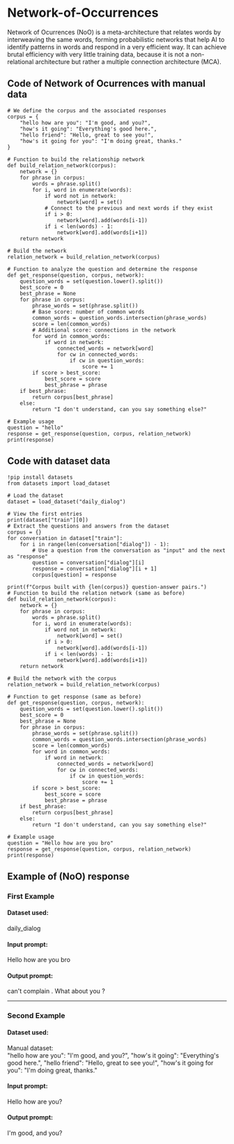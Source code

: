 # Network-of-Occurrences
Network of Ocurrences (NoO) is a meta-architecture that relates words by interweaving the same words, forming probabilistic networks that help AI to identify patterns in words and respond in a very efficient way. It can achieve brutal efficiency with very little training data, because it is not a non-relational architecture but rather a multiple connection architecture (MCA).

## Code of Network of Ocurrences with manual data

```
# We define the corpus and the associated responses
corpus = {
    "hello how are you": "I'm good, and you?",
    "how's it going": "Everything's good here.",
    "hello friend": "Hello, great to see you!",
    "how's it going for you": "I'm doing great, thanks."
}

# Function to build the relationship network
def build_relation_network(corpus):
    network = {}
    for phrase in corpus:
        words = phrase.split()
        for i, word in enumerate(words):
            if word not in network:
                network[word] = set()
            # Connect to the previous and next words if they exist
            if i > 0:
                network[word].add(words[i-1])
            if i < len(words) - 1:
                network[word].add(words[i+1])
    return network

# Build the network
relation_network = build_relation_network(corpus)

# Function to analyze the question and determine the response
def get_response(question, corpus, network):
    question_words = set(question.lower().split())
    best_score = 0
    best_phrase = None
    for phrase in corpus:
        phrase_words = set(phrase.split())
        # Base score: number of common words
        common_words = question_words.intersection(phrase_words)
        score = len(common_words)
        # Additional score: connections in the network
        for word in common_words:
            if word in network:
                connected_words = network[word]
                for cw in connected_words:
                    if cw in question_words:
                        score += 1
        if score > best_score:
            best_score = score
            best_phrase = phrase
    if best_phrase:
        return corpus[best_phrase]
    else:
        return "I don't understand, can you say something else?"

# Example usage
question = "hello"
response = get_response(question, corpus, relation_network)
print(response)

```
## Code with dataset data

```
!pip install datasets
from datasets import load_dataset

# Load the dataset
dataset = load_dataset("daily_dialog")

# View the first entries
print(dataset["train"][0])
# Extract the questions and answers from the dataset
corpus = {}
for conversation in dataset["train"]:
    for i in range(len(conversation["dialog"]) - 1):
        # Use a question from the conversation as "input" and the next as "response"
        question = conversation["dialog"][i]
        response = conversation["dialog"][i + 1]
        corpus[question] = response

print(f"Corpus built with {len(corpus)} question-answer pairs.")
# Function to build the relation network (same as before)
def build_relation_network(corpus):
    network = {}
    for phrase in corpus:
        words = phrase.split()
        for i, word in enumerate(words):
            if word not in network:
                network[word] = set()
            if i > 0:
                network[word].add(words[i-1])
            if i < len(words) - 1:
                network[word].add(words[i+1])
    return network

# Build the network with the corpus
relation_network = build_relation_network(corpus)

# Function to get response (same as before)
def get_response(question, corpus, network):
    question_words = set(question.lower().split())
    best_score = 0
    best_phrase = None
    for phrase in corpus:
        phrase_words = set(phrase.split())
        common_words = question_words.intersection(phrase_words)
        score = len(common_words)
        for word in common_words:
            if word in network:
                connected_words = network[word]
                for cw in connected_words:
                    if cw in question_words:
                        score += 1
        if score > best_score:
            best_score = score
            best_phrase = phrase
    if best_phrase:
        return corpus[best_phrase]
    else:
        return "I don't understand, can you say something else?"

# Example usage
question = "Hello how are you bro"
response = get_response(question, corpus, relation_network)
print(response)

```

## Example of (NoO) response

### First Example
#### Dataset used:
daily_dialog
#### Input prompt:
Hello how are you bro
#### Output prompt:
can't complain . What about you ? 

----------------------------------------
### Second Example
#### Dataset used:
Manual dataset:    
    "hello how are you": "I'm good, and you?",
    "how's it going": "Everything's good here.",
    "hello friend": "Hello, great to see you!",
    "how's it going for you": "I'm doing great, thanks."
#### Input prompt:
Hello how are you?
#### Output prompt:
I'm good, and you?
